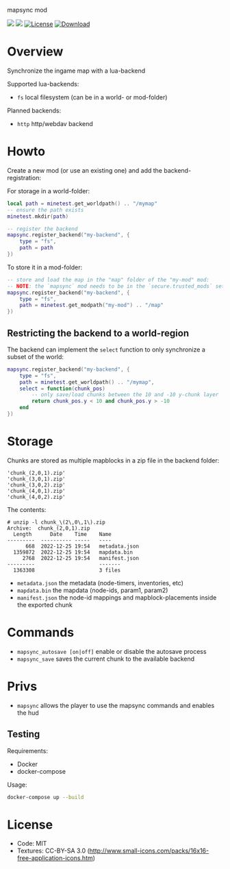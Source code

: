 mapsync mod

![](https://github.com/BuckarooBanzay/mapsync/workflows/luacheck/badge.svg)
![](https://github.com/BuckarooBanzay/mapsync/workflows/test/badge.svg)
[![License](https://img.shields.io/badge/License-MIT%20and%20CC%20BY--SA%203.0-green.svg)](license.txt)
[![Download](https://img.shields.io/badge/Download-ContentDB-blue.svg)](https://content.minetest.net/packages/BuckarooBanzay/mapsync)

# Overview

Synchronize the ingame map with a lua-backend

Supported lua-backends:
* `fs` local filesystem (can be in a world- or mod-folder)

Planned backends:
* `http` http/webdav backend

# Howto

Create a new mod (or use an existing one) and add the backend-registration:

For storage in a world-folder:
```lua
local path = minetest.get_worldpath() .. "/mymap"
-- ensure the path exists
minetest.mkdir(path)

-- register the backend
mapsync.register_backend("my-backend", {
    type = "fs",
    path = path
})
```

To store it in a mod-folder:
```lua
-- store and load the map in the "map" folder of the "my-mod" mod:
-- NOTE: the `mapsync` mod needs to be in the `secure.trusted_mods` setting for write-access
mapsync.register_backend("my-backend", {
    type = "fs",
    path = minetest.get_modpath("my-mod") .. "/map"
})
```

## Restricting the backend to a world-region

The backend can implement the `select` function to only synchronize a subset of the world:
```lua
mapsync.register_backend("my-backend", {
    type = "fs",
    path = minetest.get_worldpath() .. "/mymap",
    select = function(chunk_pos)
        -- only save/load chunks between the 10 and -10 y-chunk layer
        return chunk_pos.y < 10 and chunk_pos.y > -10
    end
})
```

# Storage

Chunks are stored as multiple mapblocks in a zip file in the backend folder:
```
'chunk_(2,0,1).zip'
'chunk_(3,0,1).zip'
'chunk_(3,0,2).zip'
'chunk_(4,0,1).zip'
'chunk_(4,0,2).zip'
```

The contents:
```
# unzip -l chunk_\(2\,0\,1\).zip 
Archive:  chunk_(2,0,1).zip
  Length      Date    Time    Name
---------  ---------- -----   ----
      668  2022-12-25 19:54   metadata.json
  1359872  2022-12-25 19:54   mapdata.bin
     2768  2022-12-25 19:54   manifest.json
---------                     -------
  1363308                     3 files
```

* `metadata.json` the metadata (node-timers, inventories, etc)
* `mapdata.bin` the mapdata (node-ids, param1, param2)
* `manifest.json` the node-id mappings and mapblock-placements inside the exported chunk

# Commands

* `mapsync_autosave [on|off]` enable or disable the autosave process
* `mapsync_save` saves the current chunk to the available backend

# Privs

* `mapsync` allows the player to use the mapsync commands and enables the hud

## Testing

Requirements:
* Docker
* docker-compose

Usage:
```bash
docker-compose up --build
```

# License

* Code: MIT
* Textures: CC-BY-SA 3.0 (http://www.small-icons.com/packs/16x16-free-application-icons.htm)
